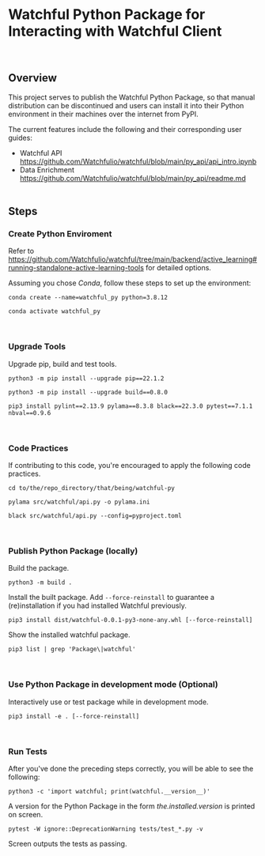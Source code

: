 # Watchful Python Package for Interacting with Watchful Client
<br>

## Overview
This project serves to publish the Watchful Python Package, so that manual distribution can be discontinued and users can install it into their Python environment in their machines over the internet from PyPI. 

The current features include the following and their corresponding user guides:
- Watchful API
  <br>https://github.com/Watchfulio/watchful/blob/main/py_api/api_intro.ipynb
- Data Enrichment 
  <br>https://github.com/Watchfulio/watchful/blob/main/py_api/readme.md
<br><br>

## Steps

### Create Python Enviroment
Refer to https://github.com/Watchfulio/watchful/tree/main/backend/active_learning#running-standalone-active-learning-tools
for detailed options. 

Assuming you chose _Conda_, follow these steps to set up the environment:
```
conda create --name=watchful_py python=3.8.12
```
```
conda activate watchful_py
```
<br>

### Upgrade Tools
Upgrade pip, build and test tools.
```
python3 -m pip install --upgrade pip==22.1.2
```
```
python3 -m pip install --upgrade build==0.8.0
```
```
pip3 install pylint==2.13.9 pylama==8.3.8 black==22.3.0 pytest==7.1.1 nbval==0.9.6
```
<br>

### Code Practices
If contributing to this code, you're encouraged to apply the following code practices.
```
cd to/the/repo_directory/that/being/watchful-py
```
```
pylama src/watchful/api.py -o pylama.ini
```
```
black src/watchful/api.py --config=pyproject.toml
```
<br>

### Publish Python Package (locally)
Build the package.
```
python3 -m build .
```
Install the built package. Add `--force-reinstall` to guarantee a (re)installation if you had installed Watchful previously.
```
pip3 install dist/watchful-0.0.1-py3-none-any.whl [--force-reinstall]
```
Show the installed watchful package.
```
pip3 list | grep 'Package\|watchful'
```
<br>

### Use Python Package in development mode (Optional)
Interactively use or test package while in development mode.
```
pip3 install -e . [--force-reinstall]
```
<br>

### Run Tests
After you've done the preceding steps correctly, you will be able to see the following:
```
python3 -c 'import watchful; print(watchful.__version__)'
```
A version for the Python Package in the form _the.installed.version_ is printed on screen.
```
pytest -W ignore::DeprecationWarning tests/test_*.py -v
```
Screen outputs the tests as passing.
<br>
